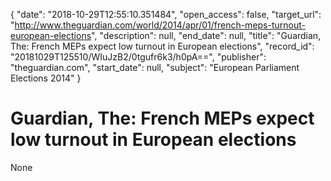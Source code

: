 {
  "date": "2018-10-29T12:55:10.351484", 
  "open_access": false, 
  "target_url": "http://www.theguardian.com/world/2014/apr/01/french-meps-turnout-european-elections", 
  "description": null, 
  "end_date": null, 
  "title": "Guardian, The: French MEPs expect low turnout in European elections", 
  "record_id": "20181029T125510/WIuJzB2/0tgufr6k3/h0pA==", 
  "publisher": "theguardian.com", 
  "start_date": null, 
  "subject": "European Parliament Elections 2014"
}

# Guardian, The: French MEPs expect low turnout in European elections

None